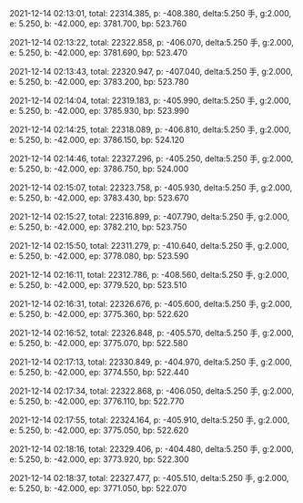 2021-12-14 02:13:01, total: 22314.385, p: -408.380, delta:5.250 手, g:2.000, e: 5.250, b: -42.000, ep: 3781.700, bp: 523.760

2021-12-14 02:13:22, total: 22322.858, p: -406.070, delta:5.250 手, g:2.000, e: 5.250, b: -42.000, ep: 3781.690, bp: 523.470

2021-12-14 02:13:43, total: 22320.947, p: -407.040, delta:5.250 手, g:2.000, e: 5.250, b: -42.000, ep: 3783.200, bp: 523.780

2021-12-14 02:14:04, total: 22319.183, p: -405.990, delta:5.250 手, g:2.000, e: 5.250, b: -42.000, ep: 3785.930, bp: 523.990

2021-12-14 02:14:25, total: 22318.089, p: -406.810, delta:5.250 手, g:2.000, e: 5.250, b: -42.000, ep: 3786.150, bp: 524.120

2021-12-14 02:14:46, total: 22327.296, p: -405.250, delta:5.250 手, g:2.000, e: 5.250, b: -42.000, ep: 3786.750, bp: 524.000

2021-12-14 02:15:07, total: 22323.758, p: -405.930, delta:5.250 手, g:2.000, e: 5.250, b: -42.000, ep: 3783.430, bp: 523.670

2021-12-14 02:15:27, total: 22316.899, p: -407.790, delta:5.250 手, g:2.000, e: 5.250, b: -42.000, ep: 3782.210, bp: 523.750

2021-12-14 02:15:50, total: 22311.279, p: -410.640, delta:5.250 手, g:2.000, e: 5.250, b: -42.000, ep: 3778.080, bp: 523.590

2021-12-14 02:16:11, total: 22312.786, p: -408.560, delta:5.250 手, g:2.000, e: 5.250, b: -42.000, ep: 3779.520, bp: 523.510

2021-12-14 02:16:31, total: 22326.676, p: -405.600, delta:5.250 手, g:2.000, e: 5.250, b: -42.000, ep: 3775.360, bp: 522.620

2021-12-14 02:16:52, total: 22326.848, p: -405.570, delta:5.250 手, g:2.000, e: 5.250, b: -42.000, ep: 3775.070, bp: 522.580

2021-12-14 02:17:13, total: 22330.849, p: -404.970, delta:5.250 手, g:2.000, e: 5.250, b: -42.000, ep: 3774.550, bp: 522.440

2021-12-14 02:17:34, total: 22322.868, p: -406.050, delta:5.250 手, g:2.000, e: 5.250, b: -42.000, ep: 3776.110, bp: 522.770

2021-12-14 02:17:55, total: 22324.164, p: -405.910, delta:5.250 手, g:2.000, e: 5.250, b: -42.000, ep: 3775.050, bp: 522.620

2021-12-14 02:18:16, total: 22329.406, p: -404.480, delta:5.250 手, g:2.000, e: 5.250, b: -42.000, ep: 3773.920, bp: 522.300

2021-12-14 02:18:37, total: 22327.477, p: -405.510, delta:5.250 手, g:2.000, e: 5.250, b: -42.000, ep: 3771.050, bp: 522.070